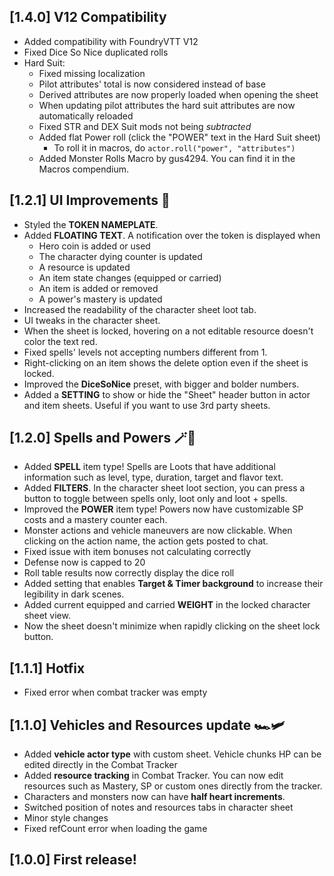 ## [1.4.0] V12 Compatibility
- Added compatibility with FoundryVTT V12
- Fixed Dice So Nice duplicated rolls
- Hard Suit:
  - Fixed missing localization
  - Pilot attributes' total is now considered instead of base
  - Derived attributes are now properly loaded when opening the sheet
  - When updating pilot attributes the hard suit attributes are now automatically reloaded
  - Fixed STR and DEX Suit mods not being *subtracted*
  - Added flat Power roll (click the "POWER" text in the Hard Suit sheet)
    - To roll it in macros, do `actor.roll("power", "attributes")`
  - Added Monster Rolls Macro by gus4294. You can find it in the Macros compendium.


## [1.2.1] UI Improvements 📖
- Styled the **TOKEN NAMEPLATE**.
- Added **FLOATING TEXT**. A notification over the token is displayed when
  - Hero coin is added or used
  - The character dying counter is updated
  - A resource is updated
  - An item state changes (equipped or carried)
  - An item is added or removed
  - A power's mastery is updated
- Increased the readability of the character sheet loot tab.
- UI tweaks in the character sheet.
- When the sheet is locked, hovering on a not editable resource doesn't color the text red.
- Fixed spells' levels not accepting numbers different from 1.
- Right-clicking on an item shows the delete option even if the sheet is locked.
- Improved the **DiceSoNice** preset, with bigger and bolder numbers.
- Added a **SETTING** to show or hide the "Sheet" header button in actor and item sheets. Useful if you want to use 3rd party sheets.


## [1.2.0] Spells and Powers 🪄🦸
- Added **SPELL** item type! Spells are Loots that have additional information such as level, type, duration, target and flavor text.
- Added **FILTERS**. In the character sheet loot section, you can press a button to toggle between spells only, loot only and loot + spells.
- Improved the **POWER** item type! Powers now have customizable SP costs and a mastery counter each.
- Monster actions and vehicle maneuvers are now clickable. When clicking on the action name, the action gets posted to chat.
- Fixed issue with item bonuses not calculating correctly
- Defense now is capped to 20
- Roll table results now correctly display the dice roll
- Added setting that enables **Target & Timer background** to increase their legibility in dark scenes.
- Added current equipped and carried **WEIGHT** in the locked character sheet view.
- Now the sheet doesn't minimize when rapidly clicking on the sheet lock button.

## [1.1.1] Hotfix
- Fixed error when combat tracker was empty

## [1.1.0] Vehicles and Resources update 🏎️🛩️
- Added **vehicle actor type** with custom sheet. Vehicle chunks HP can be edited directly in the Combat Tracker
- Added **resource tracking** in Combat Tracker. You can now edit resources such as Mastery, SP or custom ones directly from the tracker.
- Characters and monsters now can have **half heart increments**.
- Switched position of notes and resources tabs in character sheet
- Minor style changes
- Fixed refCount error when loading the game

## [1.0.0] First release!
